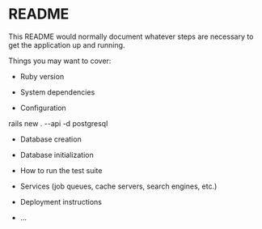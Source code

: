 # README

This README would normally document whatever steps are necessary to get the
application up and running.

Things you may want to cover:

* Ruby version

* System dependencies

* Configuration

rails new . --api -d postgresql


* Database creation

* Database initialization

* How to run the test suite

* Services (job queues, cache servers, search engines, etc.)

* Deployment instructions

* ...

